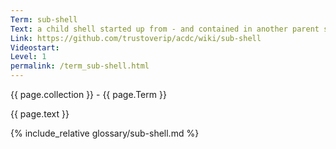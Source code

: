 ```yaml
---
Term: sub-shell
Text: a child shell started up from - and contained in another parent shell
Link: https://github.com/trustoverip/acdc/wiki/sub-shell
Videostart: 
Level: 1
permalink: /term_sub-shell.html
---
```


{{ page.collection }} - {{ page.Term }}

   {{ page.text }}

{% include_relative glossary/sub-shell.md %}
